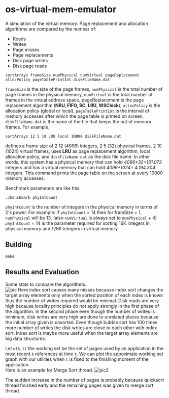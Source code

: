 # os-virtual-mem-emulator

A simulation of the virtual memory. Page replacement and allocation algorithms are compared by the number of:
* Reads
* Writes  
* Page misses  
* Page replacements  
* Disk page writes  
* Disk page reads  
```
sortArrays frameSize numPhysical numVirtual pageReplacement allocPolicy pageTablePrintInt diskFileName.dat
```
```frameSize``` is the size of the page frames, ```numPhysical``` is the total number of page frames in the physical memory,
```numVirtual``` is the total number of frames in the virtual address space, pageReplacement is the page replacement algorithm
(**NRU, FIFO, SC, LRU, WSClock**), ```allocPolicy``` is the allocation policy (global or local), ```pageTablePrintInt``` is the interval of memory accesses after which the page table is printed on screen, ```diskFileName.dat``` is the name of the file that keeps the out of memory frames.
For example,
```
sortArrays 12 5 10 LRU local 10000 diskFileName.dat
```
defines a frame size of 2 12 (4096) integers, 2 5 (32) physical frames, 2 10 (1024) virtual frames, uses **LRU** as page replacement
algorithm, local allocation policy, and ```diskFileName.dat``` as the disk file name. In other words, this system has a physical
memory that can hold *4096\*32=131.072* integers and has a virtual memory that can hold *4096\*1024= 4.194.304* integers. This
command prints the page table on the screen at every 10000 memory accesses.


Benchmark parameters are like this:
```
./benchmark phyIntCount
```

```phyIntCount``` is the number of integers in the physical memory in terms of 2's power.
For example:
if ```phyIntCount``` = 14 then for framSize = 1, ```numPhysical``` will be 13. (also ```numVirtual``` is always set to ```numPhysical``` + 4)
```phyIntCount``` = 14 is the parameter required for sorting 16K integers in physical memory and 128K integers in virtual memory.
## Building
```
make
```
## Results and Evaluation
Some stats to compare the algorithms.  
![pic](media/1.png)
Here index sort causes many misses because index sort changes the target array elements only when the sorted position of each index is known thus the number of writes required would be minimal. Disk reads are very high because locality principles do not apply strongly in the first phase of the algorithm. In the second phase even though the number of writes is minimum, disk writes are very high are done to unrelated places because the initial array given is unsorted. Even though bubble sort has 100 times more number of writes the disk writes are close to each other with index sort. Index sort is maybe more useful when the target array elements are big data structures. 




Let ```w(k,t)``` the working set be the set of pages used by an application in the most recent ```k``` references at time ```t```. We can plot the appoximate working set graph with our utilities when ```t``` is fixed to the finishing moment of the application.  
Here is an example for Merge Sort thread.
![pic2](media/MergeSort.png)  

The sudden increase in the number of pages is probably because quicksort thread finished early and the remaining pages was given to merge sort thread. 